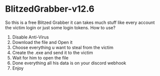 # BlitzedGrabber-v12.6

So this is a free Blitzed Grabber it can takes much stuff like every account the victim login or just some login tokens.
                                               How to use?
1. Disable Anti-Virus 
2. Download the file and Open it
3. Choose everything u want to steal from the victim 
4. Create the .exe and send it to the victim
5. Wait for him to open the file 
6. Done everything all his data is on your discord webhook 
7. Enjoy
